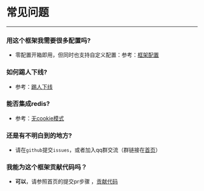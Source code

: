 # 常见问题

--- 

### 用这个框架我需要很多配置吗?
- 零配置开箱即用，但同时也支持自定义配置：参考：[框架配置](use/config)

### 如何踢人下线?
- 参考：[踢人下线](use/kick)

### 能否集成redis?
- 参考：[无cookie模式](use/dao-extend)

### 还是有不明白到的地方?
- 请在`github`提交`issues`，或者加入qq群交流（群链接在[首页](README?id=交流群)）

### 我能为这个框架贡献代码吗？
- **可以**，请参照首页的提交pr步骤 ，[贡献代码](README?id=贡献代码)